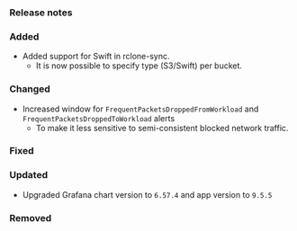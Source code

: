 ### Release notes

### Added

- Added support for Swift in rclone-sync.
  - It is now possible to specify type (S3/Swift) per bucket.

### Changed

- Increased window for `FrequentPacketsDroppedFromWorkload` and `FrequentPacketsDroppedToWorkload` alerts
  - To make it less sensitive to semi-consistent blocked network traffic.

### Fixed

### Updated

- Upgraded Grafana chart version to `6.57.4` and app version to `9.5.5`

### Removed
